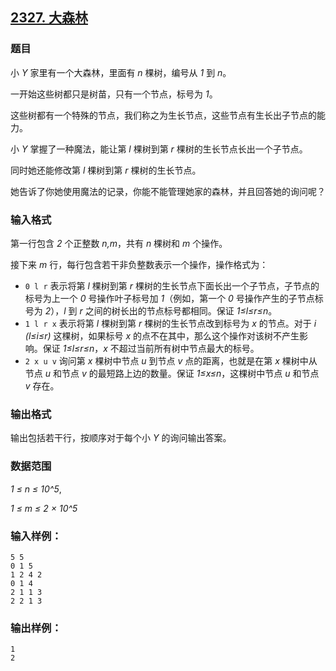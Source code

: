 ## [2327. 大森林](https://www.acwing.com/problem/content/2329/)

### 题目

小 *Y* 家里有一个大森林，里面有 *n* 棵树，编号从 *1* 到 *n*。

一开始这些树都只是树苗，只有一个节点，标号为 *1*。

这些树都有一个特殊的节点，我们称之为生长节点，这些节点有生长出子节点的能力。

小 *Y* 掌握了一种魔法，能让第 *l* 棵树到第 *r* 棵树的生长节点长出一个子节点。

同时她还能修改第 *l* 棵树到第 *r* 棵树的生长节点。

她告诉了你她使用魔法的记录，你能不能管理她家的森林，并且回答她的询问呢？

### 输入格式

第一行包含 *2* 个正整数 *n,m*，共有 *n* 棵树和 *m* 个操作。

接下来 *m* 行，每行包含若干非负整数表示一个操作，操作格式为：

- `0 l r` 表示将第 *l* 棵树到第 *r* 棵树的生长节点下面长出一个子节点，子节点的标号为上一个 *0* 号操作叶子标号加 *1*（例如，第一个 *0* 号操作产生的子节点标号为 *2*），*l* 到 *r* 之间的树长出的节点标号都相同。保证 *1≤l≤r≤n*。
- `1 l r x` 表示将第 *l* 棵树到第 *r* 棵树的生长节点改到标号为 *x* 的节点。对于 *i (l≤i≤r)* 这棵树，如果标号 *x* 的点不在其中，那么这个操作对该树不产生影响。保证 *1≤l≤r≤n*，*x* 不超过当前所有树中节点最大的标号。
- `2 x u v` 询问第 *x* 棵树中节点 *u* 到节点 *v* 点的距离，也就是在第 *x* 棵树中从节点 *u* 和节点 *v* 的最短路上边的数量。保证 *1≤x≤n*，这棵树中节点 *u* 和节点 *v* 存在。

### 输出格式

输出包括若干行，按顺序对于每个小 *Y* 的询问输出答案。

### 数据范围

*1 ≤ n ≤ 10^5*,

*1 ≤ m ≤ 2 × 10^5*

### 输入样例：

```
5 5
0 1 5
1 2 4 2
0 1 4
2 1 1 3
2 2 1 3
```

### 输出样例：

```
1
2
```
